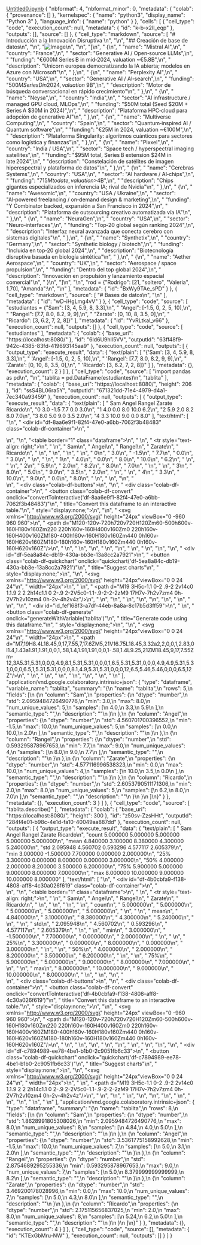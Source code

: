 
[Untitled0.ipynb](https://github.com/user-attachments/files/21999693/Untitled0.ipynb)
{
  "nbformat": 4,
  "nbformat_minor": 0,
  "metadata": {
    "colab": {
      "provenance": []
    },
    "kernelspec": {
      "name": "python3",
      "display_name": "Python 3"
    },
    "language_info": {
      "name": "python"
    }
  },
  "cells": [
    {
      "cell_type": "code",
      "execution_count": null,
      "metadata": {
        "id": "k-b-x2lI_eqp"
      },
      "outputs": [],
      "source": []
    },
    {
      "cell_type": "markdown",
      "source": [
        "# Introducción a la Innovación Disruptiva  \n",
        "\n",
        "## Creación de base de datos\n",
        "\n",
        "![Image](https://media.giphy.com/media/v1.Y2lkPWVjZjA1ZTQ3dTRkOHQ3bm41NWxwaWw0NzZjdjJpZTZyOXRmMm11cWI4ZnF0cXlpdyZlcD12MV9naWZzX3NlYXJjaCZjdD1n/TLZwfD2j08YnXzdIRS/giphy.gif)\n",
        "\n",
        "[\n",
        "  {\n",
        "    \"name\": \"Mistral AI\",\n",
        "    \"country\": \"France\",\n",
        "    \"sector\": \"Generative AI / Open‑source LLMs\",\n",
        "    \"funding\": \"€600M Series B in mid‑2024, valuation ~€5.8B\",\n",
        "    \"description\": \"Unicorn europea democratizando la IA abierta; modelos en Azure con Microsoft\"\n",
        "  },\n",
        "  {\n",
        "    \"name\": \"Perplexity AI\",\n",
        "    \"country\": \"USA\",\n",
        "    \"sector\": \"Generative AI / AI‑search\",\n",
        "    \"funding\": \"$500M Series D in 2024, valuation ~$9B\",\n",
        "    \"description\": \"Motor de búsqueda conversacional en rápido crecimiento\"\n",
        "  },\n",
        "  {\n",
        "    \"name\": \"Neysa\",\n",
        "    \"country\": \"India\",\n",
        "    \"sector\": \"AI infrastructure / managed GPU cloud, MLOps\",\n",
        "    \"funding\": \"$50M total (Seed $20M + Series A $30M in 2024)\",\n",
        "    \"description\": \"Plataforma HPC‑cloud para adopción de generative AI\"\n",
        "  },\n",
        "  {\n",
        "    \"name\": \"Multiverse Computing\",\n",
        "    \"country\": \"Spain\",\n",
        "    \"sector\": \"Quantum‑inspired AI / Quantum software\",\n",
        "    \"funding\": \"€25M in 2024, valuation ~€100M\",\n",
        "    \"description\": \"Plataforma Singularity: algoritmos cuánticos para sectores como logística y finanzas\"\n",
        "  },\n",
        "  {\n",
        "    \"name\": \"Pixxel\",\n",
        "    \"country\": \"India / USA\",\n",
        "    \"sector\": \"Space tech / hyperspectral imaging satellites\",\n",
        "    \"funding\": \"$95M total, Series B extension $24M in late 2024\",\n",
        "    \"description\": \"Constelación de satélites de imagen hiperespectral y plataforma de datos\"\n",
        "  },\n",
        "  {\n",
        "    \"name\": \"Cerebras Systems\",\n",
        "    \"country\": \"USA\",\n",
        "    \"sector\": \"AI hardware / AI‑chips\",\n",
        "    \"funding\": \"$715M to date, valuation > $4B\",\n",
        "    \"description\": \"Chips gigantes especializados en inferencia IA; rival de Nvidia\"\n",
        "  },\n",
        "  {\n",
        "    \"name\": \"Awesomic\",\n",
        "    \"country\": \"USA / Ukraine\",\n",
        "    \"sector\": \"AI‑powered freelancing / on‑demand design & marketing\",\n",
        "    \"funding\": \"Y Combinator backed, expansión a San Francisco in 2024\",\n",
        "    \"description\": \"Plataforma de outsourcing creativo automatizada vía IA\"\n",
        "  },\n",
        "  {\n",
        "    \"name\": \"NeuraGen\",\n",
        "    \"country\": \"USA\",\n",
        "    \"sector\": \"Neuro‑interfaces\",\n",
        "    \"funding\": \"Top‑20 global según ranking 2024\",\n",
        "    \"description\": \"Interfaz neural avanzada que conecta cerebro con sistemas digitales\"\n",
        "  },\n",
        "  {\n",
        "    \"name\": \"Synthetix\",\n",
        "    \"country\": \"Germany\",\n",
        "    \"sector\": \"Synthetic biology / biotech\",\n",
        "    \"funding\": \"Incluida en top‑20 global 2024\",\n",
        "    \"description\": \"Biotecnología disruptiva basada en biología sintética\"\n",
        "  },\n",
        "  {\n",
        "    \"name\": \"Aether Aerospace\",\n",
        "    \"country\": \"UK\",\n",
        "    \"sector\": \"Aerospace / space propulsion\",\n",
        "    \"funding\": \"Dentro del top global 2024\",\n",
        "    \"description\": \"Innovación en propulsión y lanzamiento espacial comercial\"\n",
        "  }\n",
        "]\n",
        "\n",
        "rod = {\"Rodrigo\": [21, \"soltero\", \"Valeria\", 1.70], \"Amanda\":\n",
        "\n"
      ],
      "metadata": {
        "id": "BxWy9TAe_sPD"
      }
    },
    {
      "cell_type": "markdown",
      "source": [
        "# Bases de datos\n",
        "\n"
      ],
      "metadata": {
        "id": "wD-iHgLmg4vV"
      }
    },
    {
      "cell_type": "code",
      "source": [
        "estudiantes = {\"Sam\": [3, 4, 5.9, 8, 3.3],\n",
        "               \"Angel\": [-1.5, 0, 2, 5, 10],\n",
        "               \"Rangel\": [7.7, 8.0, 8.2, 9, 9],\n",
        "               \"Zarate\": [0, 10, 8, 3.5, 0],\n",
        "               \"Ricardo\": [3, 6.2, 7, 2, 8]}"
      ],
      "metadata": {
        "id": "YvRLtkaI_v66"
      },
      "execution_count": null,
      "outputs": []
    },
    {
      "cell_type": "code",
      "source": [
        "estudiantes"
      ],
      "metadata": {
        "colab": {
          "base_uri": "https://localhost:8080/"
        },
        "id": "6ld6U9hIl5VV",
        "outputId": "63ff48f9-942c-4385-83fd-419693145aa9"
      },
      "execution_count": null,
      "outputs": [
        {
          "output_type": "execute_result",
          "data": {
            "text/plain": [
              "{'Sam': [3, 4, 5.9, 8, 3.3],\n",
              " 'Angel': [-1.5, 0, 2, 5, 10],\n",
              " 'Rangel': [7.7, 8.0, 8.2, 9, 9],\n",
              " 'Zarate': [0, 10, 8, 3.5, 0],\n",
              " 'Ricardo': [3, 6.2, 7, 2, 8]}"
            ]
          },
          "metadata": {},
          "execution_count": 2
        }
      ]
    },
    {
      "cell_type": "code",
      "source": [
        "import pandas as pd\n",
        "\n",
        "tablita = pd.DataFrame(estudiantes)\n",
        "tablita"
      ],
      "metadata": {
        "colab": {
          "base_uri": "https://localhost:8080/",
          "height": 206
        },
        "id": "ssS4BL06ra5Y",
        "outputId": "671321dd-71e4-4979-d4a1-7ec340a93459"
      },
      "execution_count": null,
      "outputs": [
        {
          "output_type": "execute_result",
          "data": {
            "text/plain": [
              "   Sam  Angel  Rangel  Zarate  Ricardo\n",
              "0  3.0   -1.5     7.7     0.0      3.0\n",
              "1  4.0    0.0     8.0    10.0      6.2\n",
              "2  5.9    2.0     8.2     8.0      7.0\n",
              "3  8.0    5.0     9.0     3.5      2.0\n",
              "4  3.3   10.0     9.0     0.0      8.0"
            ],
            "text/html": [
              "\n",
              "  <div id=\"df-8aa6e9f1-82f4-47e0-a6bb-7062f3b48483\" class=\"colab-df-container\">\n",
              "    <div>\n",
              "<style scoped>\n",
              "    .dataframe tbody tr th:only-of-type {\n",
              "        vertical-align: middle;\n",
              "    }\n",
              "\n",
              "    .dataframe tbody tr th {\n",
              "        vertical-align: top;\n",
              "    }\n",
              "\n",
              "    .dataframe thead th {\n",
              "        text-align: right;\n",
              "    }\n",
              "</style>\n",
              "<table border=\"1\" class=\"dataframe\">\n",
              "  <thead>\n",
              "    <tr style=\"text-align: right;\">\n",
              "      <th></th>\n",
              "      <th>Sam</th>\n",
              "      <th>Angel</th>\n",
              "      <th>Rangel</th>\n",
              "      <th>Zarate</th>\n",
              "      <th>Ricardo</th>\n",
              "    </tr>\n",
              "  </thead>\n",
              "  <tbody>\n",
              "    <tr>\n",
              "      <th>0</th>\n",
              "      <td>3.0</td>\n",
              "      <td>-1.5</td>\n",
              "      <td>7.7</td>\n",
              "      <td>0.0</td>\n",
              "      <td>3.0</td>\n",
              "    </tr>\n",
              "    <tr>\n",
              "      <th>1</th>\n",
              "      <td>4.0</td>\n",
              "      <td>0.0</td>\n",
              "      <td>8.0</td>\n",
              "      <td>10.0</td>\n",
              "      <td>6.2</td>\n",
              "    </tr>\n",
              "    <tr>\n",
              "      <th>2</th>\n",
              "      <td>5.9</td>\n",
              "      <td>2.0</td>\n",
              "      <td>8.2</td>\n",
              "      <td>8.0</td>\n",
              "      <td>7.0</td>\n",
              "    </tr>\n",
              "    <tr>\n",
              "      <th>3</th>\n",
              "      <td>8.0</td>\n",
              "      <td>5.0</td>\n",
              "      <td>9.0</td>\n",
              "      <td>3.5</td>\n",
              "      <td>2.0</td>\n",
              "    </tr>\n",
              "    <tr>\n",
              "      <th>4</th>\n",
              "      <td>3.3</td>\n",
              "      <td>10.0</td>\n",
              "      <td>9.0</td>\n",
              "      <td>0.0</td>\n",
              "      <td>8.0</td>\n",
              "    </tr>\n",
              "  </tbody>\n",
              "</table>\n",
              "</div>\n",
              "    <div class=\"colab-df-buttons\">\n",
              "\n",
              "  <div class=\"colab-df-container\">\n",
              "    <button class=\"colab-df-convert\" onclick=\"convertToInteractive('df-8aa6e9f1-82f4-47e0-a6bb-7062f3b48483')\"\n",
              "            title=\"Convert this dataframe to an interactive table.\"\n",
              "            style=\"display:none;\">\n",
              "\n",
              "  <svg xmlns=\"http://www.w3.org/2000/svg\" height=\"24px\" viewBox=\"0 -960 960 960\">\n",
              "    <path d=\"M120-120v-720h720v720H120Zm60-500h600v-160H180v160Zm220 220h160v-160H400v160Zm0 220h160v-160H400v160ZM180-400h160v-160H180v160Zm440 0h160v-160H620v160ZM180-180h160v-160H180v160Zm440 0h160v-160H620v160Z\"/>\n",
              "  </svg>\n",
              "    </button>\n",
              "\n",
              "  <style>\n",
              "    .colab-df-container {\n",
              "      display:flex;\n",
              "      gap: 12px;\n",
              "    }\n",
              "\n",
              "    .colab-df-convert {\n",
              "      background-color: #E8F0FE;\n",
              "      border: none;\n",
              "      border-radius: 50%;\n",
              "      cursor: pointer;\n",
              "      display: none;\n",
              "      fill: #1967D2;\n",
              "      height: 32px;\n",
              "      padding: 0 0 0 0;\n",
              "      width: 32px;\n",
              "    }\n",
              "\n",
              "    .colab-df-convert:hover {\n",
              "      background-color: #E2EBFA;\n",
              "      box-shadow: 0px 1px 2px rgba(60, 64, 67, 0.3), 0px 1px 3px 1px rgba(60, 64, 67, 0.15);\n",
              "      fill: #174EA6;\n",
              "    }\n",
              "\n",
              "    .colab-df-buttons div {\n",
              "      margin-bottom: 4px;\n",
              "    }\n",
              "\n",
              "    [theme=dark] .colab-df-convert {\n",
              "      background-color: #3B4455;\n",
              "      fill: #D2E3FC;\n",
              "    }\n",
              "\n",
              "    [theme=dark] .colab-df-convert:hover {\n",
              "      background-color: #434B5C;\n",
              "      box-shadow: 0px 1px 3px 1px rgba(0, 0, 0, 0.15);\n",
              "      filter: drop-shadow(0px 1px 2px rgba(0, 0, 0, 0.3));\n",
              "      fill: #FFFFFF;\n",
              "    }\n",
              "  </style>\n",
              "\n",
              "    <script>\n",
              "      const buttonEl =\n",
              "        document.querySelector('#df-8aa6e9f1-82f4-47e0-a6bb-7062f3b48483 button.colab-df-convert');\n",
              "      buttonEl.style.display =\n",
              "        google.colab.kernel.accessAllowed ? 'block' : 'none';\n",
              "\n",
              "      async function convertToInteractive(key) {\n",
              "        const element = document.querySelector('#df-8aa6e9f1-82f4-47e0-a6bb-7062f3b48483');\n",
              "        const dataTable =\n",
              "          await google.colab.kernel.invokeFunction('convertToInteractive',\n",
              "                                                    [key], {});\n",
              "        if (!dataTable) return;\n",
              "\n",
              "        const docLinkHtml = 'Like what you see? Visit the ' +\n",
              "          '<a target=\"_blank\" href=https://colab.research.google.com/notebooks/data_table.ipynb>data table notebook</a>'\n",
              "          + ' to learn more about interactive tables.';\n",
              "        element.innerHTML = '';\n",
              "        dataTable['output_type'] = 'display_data';\n",
              "        await google.colab.output.renderOutput(dataTable, element);\n",
              "        const docLink = document.createElement('div');\n",
              "        docLink.innerHTML = docLinkHtml;\n",
              "        element.appendChild(docLink);\n",
              "      }\n",
              "    </script>\n",
              "  </div>\n",
              "\n",
              "\n",
              "    <div id=\"df-5ea8a84c-db19-430a-bb3e-13a8cc2a7921\">\n",
              "      <button class=\"colab-df-quickchart\" onclick=\"quickchart('df-5ea8a84c-db19-430a-bb3e-13a8cc2a7921')\"\n",
              "                title=\"Suggest charts\"\n",
              "                style=\"display:none;\">\n",
              "\n",
              "<svg xmlns=\"http://www.w3.org/2000/svg\" height=\"24px\"viewBox=\"0 0 24 24\"\n",
              "     width=\"24px\">\n",
              "    <g>\n",
              "        <path d=\"M19 3H5c-1.1 0-2 .9-2 2v14c0 1.1.9 2 2 2h14c1.1 0 2-.9 2-2V5c0-1.1-.9-2-2-2zM9 17H7v-7h2v7zm4 0h-2V7h2v10zm4 0h-2v-4h2v4z\"/>\n",
              "    </g>\n",
              "</svg>\n",
              "      </button>\n",
              "\n",
              "<style>\n",
              "  .colab-df-quickchart {\n",
              "      --bg-color: #E8F0FE;\n",
              "      --fill-color: #1967D2;\n",
              "      --hover-bg-color: #E2EBFA;\n",
              "      --hover-fill-color: #174EA6;\n",
              "      --disabled-fill-color: #AAA;\n",
              "      --disabled-bg-color: #DDD;\n",
              "  }\n",
              "\n",
              "  [theme=dark] .colab-df-quickchart {\n",
              "      --bg-color: #3B4455;\n",
              "      --fill-color: #D2E3FC;\n",
              "      --hover-bg-color: #434B5C;\n",
              "      --hover-fill-color: #FFFFFF;\n",
              "      --disabled-bg-color: #3B4455;\n",
              "      --disabled-fill-color: #666;\n",
              "  }\n",
              "\n",
              "  .colab-df-quickchart {\n",
              "    background-color: var(--bg-color);\n",
              "    border: none;\n",
              "    border-radius: 50%;\n",
              "    cursor: pointer;\n",
              "    display: none;\n",
              "    fill: var(--fill-color);\n",
              "    height: 32px;\n",
              "    padding: 0;\n",
              "    width: 32px;\n",
              "  }\n",
              "\n",
              "  .colab-df-quickchart:hover {\n",
              "    background-color: var(--hover-bg-color);\n",
              "    box-shadow: 0 1px 2px rgba(60, 64, 67, 0.3), 0 1px 3px 1px rgba(60, 64, 67, 0.15);\n",
              "    fill: var(--button-hover-fill-color);\n",
              "  }\n",
              "\n",
              "  .colab-df-quickchart-complete:disabled,\n",
              "  .colab-df-quickchart-complete:disabled:hover {\n",
              "    background-color: var(--disabled-bg-color);\n",
              "    fill: var(--disabled-fill-color);\n",
              "    box-shadow: none;\n",
              "  }\n",
              "\n",
              "  .colab-df-spinner {\n",
              "    border: 2px solid var(--fill-color);\n",
              "    border-color: transparent;\n",
              "    border-bottom-color: var(--fill-color);\n",
              "    animation:\n",
              "      spin 1s steps(1) infinite;\n",
              "  }\n",
              "\n",
              "  @keyframes spin {\n",
              "    0% {\n",
              "      border-color: transparent;\n",
              "      border-bottom-color: var(--fill-color);\n",
              "      border-left-color: var(--fill-color);\n",
              "    }\n",
              "    20% {\n",
              "      border-color: transparent;\n",
              "      border-left-color: var(--fill-color);\n",
              "      border-top-color: var(--fill-color);\n",
              "    }\n",
              "    30% {\n",
              "      border-color: transparent;\n",
              "      border-left-color: var(--fill-color);\n",
              "      border-top-color: var(--fill-color);\n",
              "      border-right-color: var(--fill-color);\n",
              "    }\n",
              "    40% {\n",
              "      border-color: transparent;\n",
              "      border-right-color: var(--fill-color);\n",
              "      border-top-color: var(--fill-color);\n",
              "    }\n",
              "    60% {\n",
              "      border-color: transparent;\n",
              "      border-right-color: var(--fill-color);\n",
              "    }\n",
              "    80% {\n",
              "      border-color: transparent;\n",
              "      border-right-color: var(--fill-color);\n",
              "      border-bottom-color: var(--fill-color);\n",
              "    }\n",
              "    90% {\n",
              "      border-color: transparent;\n",
              "      border-bottom-color: var(--fill-color);\n",
              "    }\n",
              "  }\n",
              "</style>\n",
              "\n",
              "      <script>\n",
              "        async function quickchart(key) {\n",
              "          const quickchartButtonEl =\n",
              "            document.querySelector('#' + key + ' button');\n",
              "          quickchartButtonEl.disabled = true;  // To prevent multiple clicks.\n",
              "          quickchartButtonEl.classList.add('colab-df-spinner');\n",
              "          try {\n",
              "            const charts = await google.colab.kernel.invokeFunction(\n",
              "                'suggestCharts', [key], {});\n",
              "          } catch (error) {\n",
              "            console.error('Error during call to suggestCharts:', error);\n",
              "          }\n",
              "          quickchartButtonEl.classList.remove('colab-df-spinner');\n",
              "          quickchartButtonEl.classList.add('colab-df-quickchart-complete');\n",
              "        }\n",
              "        (() => {\n",
              "          let quickchartButtonEl =\n",
              "            document.querySelector('#df-5ea8a84c-db19-430a-bb3e-13a8cc2a7921 button');\n",
              "          quickchartButtonEl.style.display =\n",
              "            google.colab.kernel.accessAllowed ? 'block' : 'none';\n",
              "        })();\n",
              "      </script>\n",
              "    </div>\n",
              "\n",
              "  <div id=\"id_fef168f3-a7df-44eb-8a8a-8c17b5d3ff59\">\n",
              "    <style>\n",
              "      .colab-df-generate {\n",
              "        background-color: #E8F0FE;\n",
              "        border: none;\n",
              "        border-radius: 50%;\n",
              "        cursor: pointer;\n",
              "        display: none;\n",
              "        fill: #1967D2;\n",
              "        height: 32px;\n",
              "        padding: 0 0 0 0;\n",
              "        width: 32px;\n",
              "      }\n",
              "\n",
              "      .colab-df-generate:hover {\n",
              "        background-color: #E2EBFA;\n",
              "        box-shadow: 0px 1px 2px rgba(60, 64, 67, 0.3), 0px 1px 3px 1px rgba(60, 64, 67, 0.15);\n",
              "        fill: #174EA6;\n",
              "      }\n",
              "\n",
              "      [theme=dark] .colab-df-generate {\n",
              "        background-color: #3B4455;\n",
              "        fill: #D2E3FC;\n",
              "      }\n",
              "\n",
              "      [theme=dark] .colab-df-generate:hover {\n",
              "        background-color: #434B5C;\n",
              "        box-shadow: 0px 1px 3px 1px rgba(0, 0, 0, 0.15);\n",
              "        filter: drop-shadow(0px 1px 2px rgba(0, 0, 0, 0.3));\n",
              "        fill: #FFFFFF;\n",
              "      }\n",
              "    </style>\n",
              "    <button class=\"colab-df-generate\" onclick=\"generateWithVariable('tablita')\"\n",
              "            title=\"Generate code using this dataframe.\"\n",
              "            style=\"display:none;\">\n",
              "\n",
              "  <svg xmlns=\"http://www.w3.org/2000/svg\" height=\"24px\"viewBox=\"0 0 24 24\"\n",
              "       width=\"24px\">\n",
              "    <path d=\"M7,19H8.4L18.45,9,17,7.55,7,17.6ZM5,21V16.75L18.45,3.32a2,2,0,0,1,2.83,0l1.4,1.43a1.91,1.91,0,0,1,.58,1.4,1.91,1.91,0,0,1-.58,1.4L9.25,21ZM18.45,9,17,7.55Zm-12,3A5.31,5.31,0,0,0,4.9,8.1,5.31,5.31,0,0,0,1,6.5,5.31,5.31,0,0,0,4.9,4.9,5.31,5.31,0,0,0,6.5,1,5.31,5.31,0,0,0,8.1,4.9,5.31,5.31,0,0,0,12,6.5,5.46,5.46,0,0,0,6.5,12Z\"/>\n",
              "  </svg>\n",
              "    </button>\n",
              "    <script>\n",
              "      (() => {\n",
              "      const buttonEl =\n",
              "        document.querySelector('#id_fef168f3-a7df-44eb-8a8a-8c17b5d3ff59 button.colab-df-generate');\n",
              "      buttonEl.style.display =\n",
              "        google.colab.kernel.accessAllowed ? 'block' : 'none';\n",
              "\n",
              "      buttonEl.onclick = () => {\n",
              "        google.colab.notebook.generateWithVariable('tablita');\n",
              "      }\n",
              "      })();\n",
              "    </script>\n",
              "  </div>\n",
              "\n",
              "    </div>\n",
              "  </div>\n"
            ],
            "application/vnd.google.colaboratory.intrinsic+json": {
              "type": "dataframe",
              "variable_name": "tablita",
              "summary": "{\n  \"name\": \"tablita\",\n  \"rows\": 5,\n  \"fields\": [\n    {\n      \"column\": \"Sam\",\n      \"properties\": {\n        \"dtype\": \"number\",\n        \"std\": 2.0959484726490776,\n        \"min\": 3.0,\n        \"max\": 8.0,\n        \"num_unique_values\": 5,\n        \"samples\": [\n          4.0,\n          3.3,\n          5.9\n        ],\n        \"semantic_type\": \"\",\n        \"description\": \"\"\n      }\n    },\n    {\n      \"column\": \"Angel\",\n      \"properties\": {\n        \"dtype\": \"number\",\n        \"std\": 4.560701700396552,\n        \"min\": -1.5,\n        \"max\": 10.0,\n        \"num_unique_values\": 5,\n        \"samples\": [\n          0.0,\n          10.0,\n          2.0\n        ],\n        \"semantic_type\": \"\",\n        \"description\": \"\"\n      }\n    },\n    {\n      \"column\": \"Rangel\",\n      \"properties\": {\n        \"dtype\": \"number\",\n        \"std\": 0.593295878967653,\n        \"min\": 7.7,\n        \"max\": 9.0,\n        \"num_unique_values\": 4,\n        \"samples\": [\n          8.0,\n          9.0,\n          7.7\n        ],\n        \"semantic_type\": \"\",\n        \"description\": \"\"\n      }\n    },\n    {\n      \"column\": \"Zarate\",\n      \"properties\": {\n        \"dtype\": \"number\",\n        \"std\": 4.577116996538323,\n        \"min\": 0.0,\n        \"max\": 10.0,\n        \"num_unique_values\": 4,\n        \"samples\": [\n          10.0,\n          3.5,\n          0.0\n        ],\n        \"semantic_type\": \"\",\n        \"description\": \"\"\n      }\n    },\n    {\n      \"column\": \"Ricardo\",\n      \"properties\": {\n        \"dtype\": \"number\",\n        \"std\": 2.6053790511171306,\n        \"min\": 2.0,\n        \"max\": 8.0,\n        \"num_unique_values\": 5,\n        \"samples\": [\n          6.2,\n          8.0,\n          7.0\n        ],\n        \"semantic_type\": \"\",\n        \"description\": \"\"\n      }\n    }\n  ]\n}"
            }
          },
          "metadata": {},
          "execution_count": 3
        }
      ]
    },
    {
      "cell_type": "code",
      "source": [
        "tablita.describe()"
      ],
      "metadata": {
        "colab": {
          "base_uri": "https://localhost:8080/",
          "height": 300
        },
        "id": "z50sv-ZzsHHt",
        "outputId": "284f4e01-b98c-4e1d-fa10-40049aa887dd"
      },
      "execution_count": null,
      "outputs": [
        {
          "output_type": "execute_result",
          "data": {
            "text/plain": [
              "            Sam      Angel    Rangel     Zarate   Ricardo\n",
              "count  5.000000   5.000000  5.000000   5.000000  5.000000\n",
              "mean   4.840000   3.100000  8.380000   4.300000  5.240000\n",
              "std    2.095948   4.560702  0.593296   4.577117  2.605379\n",
              "min    3.000000  -1.500000  7.700000   0.000000  2.000000\n",
              "25%    3.300000   0.000000  8.000000   0.000000  3.000000\n",
              "50%    4.000000   2.000000  8.200000   3.500000  6.200000\n",
              "75%    5.900000   5.000000  9.000000   8.000000  7.000000\n",
              "max    8.000000  10.000000  9.000000  10.000000  8.000000"
            ],
            "text/html": [
              "\n",
              "  <div id=\"df-4b0cbfa9-f138-4808-aff8-4c30a026f619\" class=\"colab-df-container\">\n",
              "    <div>\n",
              "<style scoped>\n",
              "    .dataframe tbody tr th:only-of-type {\n",
              "        vertical-align: middle;\n",
              "    }\n",
              "\n",
              "    .dataframe tbody tr th {\n",
              "        vertical-align: top;\n",
              "    }\n",
              "\n",
              "    .dataframe thead th {\n",
              "        text-align: right;\n",
              "    }\n",
              "</style>\n",
              "<table border=\"1\" class=\"dataframe\">\n",
              "  <thead>\n",
              "    <tr style=\"text-align: right;\">\n",
              "      <th></th>\n",
              "      <th>Sam</th>\n",
              "      <th>Angel</th>\n",
              "      <th>Rangel</th>\n",
              "      <th>Zarate</th>\n",
              "      <th>Ricardo</th>\n",
              "    </tr>\n",
              "  </thead>\n",
              "  <tbody>\n",
              "    <tr>\n",
              "      <th>count</th>\n",
              "      <td>5.000000</td>\n",
              "      <td>5.000000</td>\n",
              "      <td>5.000000</td>\n",
              "      <td>5.000000</td>\n",
              "      <td>5.000000</td>\n",
              "    </tr>\n",
              "    <tr>\n",
              "      <th>mean</th>\n",
              "      <td>4.840000</td>\n",
              "      <td>3.100000</td>\n",
              "      <td>8.380000</td>\n",
              "      <td>4.300000</td>\n",
              "      <td>5.240000</td>\n",
              "    </tr>\n",
              "    <tr>\n",
              "      <th>std</th>\n",
              "      <td>2.095948</td>\n",
              "      <td>4.560702</td>\n",
              "      <td>0.593296</td>\n",
              "      <td>4.577117</td>\n",
              "      <td>2.605379</td>\n",
              "    </tr>\n",
              "    <tr>\n",
              "      <th>min</th>\n",
              "      <td>3.000000</td>\n",
              "      <td>-1.500000</td>\n",
              "      <td>7.700000</td>\n",
              "      <td>0.000000</td>\n",
              "      <td>2.000000</td>\n",
              "    </tr>\n",
              "    <tr>\n",
              "      <th>25%</th>\n",
              "      <td>3.300000</td>\n",
              "      <td>0.000000</td>\n",
              "      <td>8.000000</td>\n",
              "      <td>0.000000</td>\n",
              "      <td>3.000000</td>\n",
              "    </tr>\n",
              "    <tr>\n",
              "      <th>50%</th>\n",
              "      <td>4.000000</td>\n",
              "      <td>2.000000</td>\n",
              "      <td>8.200000</td>\n",
              "      <td>3.500000</td>\n",
              "      <td>6.200000</td>\n",
              "    </tr>\n",
              "    <tr>\n",
              "      <th>75%</th>\n",
              "      <td>5.900000</td>\n",
              "      <td>5.000000</td>\n",
              "      <td>9.000000</td>\n",
              "      <td>8.000000</td>\n",
              "      <td>7.000000</td>\n",
              "    </tr>\n",
              "    <tr>\n",
              "      <th>max</th>\n",
              "      <td>8.000000</td>\n",
              "      <td>10.000000</td>\n",
              "      <td>9.000000</td>\n",
              "      <td>10.000000</td>\n",
              "      <td>8.000000</td>\n",
              "    </tr>\n",
              "  </tbody>\n",
              "</table>\n",
              "</div>\n",
              "    <div class=\"colab-df-buttons\">\n",
              "\n",
              "  <div class=\"colab-df-container\">\n",
              "    <button class=\"colab-df-convert\" onclick=\"convertToInteractive('df-4b0cbfa9-f138-4808-aff8-4c30a026f619')\"\n",
              "            title=\"Convert this dataframe to an interactive table.\"\n",
              "            style=\"display:none;\">\n",
              "\n",
              "  <svg xmlns=\"http://www.w3.org/2000/svg\" height=\"24px\" viewBox=\"0 -960 960 960\">\n",
              "    <path d=\"M120-120v-720h720v720H120Zm60-500h600v-160H180v160Zm220 220h160v-160H400v160Zm0 220h160v-160H400v160ZM180-400h160v-160H180v160Zm440 0h160v-160H620v160ZM180-180h160v-160H180v160Zm440 0h160v-160H620v160Z\"/>\n",
              "  </svg>\n",
              "    </button>\n",
              "\n",
              "  <style>\n",
              "    .colab-df-container {\n",
              "      display:flex;\n",
              "      gap: 12px;\n",
              "    }\n",
              "\n",
              "    .colab-df-convert {\n",
              "      background-color: #E8F0FE;\n",
              "      border: none;\n",
              "      border-radius: 50%;\n",
              "      cursor: pointer;\n",
              "      display: none;\n",
              "      fill: #1967D2;\n",
              "      height: 32px;\n",
              "      padding: 0 0 0 0;\n",
              "      width: 32px;\n",
              "    }\n",
              "\n",
              "    .colab-df-convert:hover {\n",
              "      background-color: #E2EBFA;\n",
              "      box-shadow: 0px 1px 2px rgba(60, 64, 67, 0.3), 0px 1px 3px 1px rgba(60, 64, 67, 0.15);\n",
              "      fill: #174EA6;\n",
              "    }\n",
              "\n",
              "    .colab-df-buttons div {\n",
              "      margin-bottom: 4px;\n",
              "    }\n",
              "\n",
              "    [theme=dark] .colab-df-convert {\n",
              "      background-color: #3B4455;\n",
              "      fill: #D2E3FC;\n",
              "    }\n",
              "\n",
              "    [theme=dark] .colab-df-convert:hover {\n",
              "      background-color: #434B5C;\n",
              "      box-shadow: 0px 1px 3px 1px rgba(0, 0, 0, 0.15);\n",
              "      filter: drop-shadow(0px 1px 2px rgba(0, 0, 0, 0.3));\n",
              "      fill: #FFFFFF;\n",
              "    }\n",
              "  </style>\n",
              "\n",
              "    <script>\n",
              "      const buttonEl =\n",
              "        document.querySelector('#df-4b0cbfa9-f138-4808-aff8-4c30a026f619 button.colab-df-convert');\n",
              "      buttonEl.style.display =\n",
              "        google.colab.kernel.accessAllowed ? 'block' : 'none';\n",
              "\n",
              "      async function convertToInteractive(key) {\n",
              "        const element = document.querySelector('#df-4b0cbfa9-f138-4808-aff8-4c30a026f619');\n",
              "        const dataTable =\n",
              "          await google.colab.kernel.invokeFunction('convertToInteractive',\n",
              "                                                    [key], {});\n",
              "        if (!dataTable) return;\n",
              "\n",
              "        const docLinkHtml = 'Like what you see? Visit the ' +\n",
              "          '<a target=\"_blank\" href=https://colab.research.google.com/notebooks/data_table.ipynb>data table notebook</a>'\n",
              "          + ' to learn more about interactive tables.';\n",
              "        element.innerHTML = '';\n",
              "        dataTable['output_type'] = 'display_data';\n",
              "        await google.colab.output.renderOutput(dataTable, element);\n",
              "        const docLink = document.createElement('div');\n",
              "        docLink.innerHTML = docLinkHtml;\n",
              "        element.appendChild(docLink);\n",
              "      }\n",
              "    </script>\n",
              "  </div>\n",
              "\n",
              "\n",
              "    <div id=\"df-c7894989-ee78-4be1-b1b0-2c9051fb6c33\">\n",
              "      <button class=\"colab-df-quickchart\" onclick=\"quickchart('df-c7894989-ee78-4be1-b1b0-2c9051fb6c33')\"\n",
              "                title=\"Suggest charts\"\n",
              "                style=\"display:none;\">\n",
              "\n",
              "<svg xmlns=\"http://www.w3.org/2000/svg\" height=\"24px\"viewBox=\"0 0 24 24\"\n",
              "     width=\"24px\">\n",
              "    <g>\n",
              "        <path d=\"M19 3H5c-1.1 0-2 .9-2 2v14c0 1.1.9 2 2 2h14c1.1 0 2-.9 2-2V5c0-1.1-.9-2-2-2zM9 17H7v-7h2v7zm4 0h-2V7h2v10zm4 0h-2v-4h2v4z\"/>\n",
              "    </g>\n",
              "</svg>\n",
              "      </button>\n",
              "\n",
              "<style>\n",
              "  .colab-df-quickchart {\n",
              "      --bg-color: #E8F0FE;\n",
              "      --fill-color: #1967D2;\n",
              "      --hover-bg-color: #E2EBFA;\n",
              "      --hover-fill-color: #174EA6;\n",
              "      --disabled-fill-color: #AAA;\n",
              "      --disabled-bg-color: #DDD;\n",
              "  }\n",
              "\n",
              "  [theme=dark] .colab-df-quickchart {\n",
              "      --bg-color: #3B4455;\n",
              "      --fill-color: #D2E3FC;\n",
              "      --hover-bg-color: #434B5C;\n",
              "      --hover-fill-color: #FFFFFF;\n",
              "      --disabled-bg-color: #3B4455;\n",
              "      --disabled-fill-color: #666;\n",
              "  }\n",
              "\n",
              "  .colab-df-quickchart {\n",
              "    background-color: var(--bg-color);\n",
              "    border: none;\n",
              "    border-radius: 50%;\n",
              "    cursor: pointer;\n",
              "    display: none;\n",
              "    fill: var(--fill-color);\n",
              "    height: 32px;\n",
              "    padding: 0;\n",
              "    width: 32px;\n",
              "  }\n",
              "\n",
              "  .colab-df-quickchart:hover {\n",
              "    background-color: var(--hover-bg-color);\n",
              "    box-shadow: 0 1px 2px rgba(60, 64, 67, 0.3), 0 1px 3px 1px rgba(60, 64, 67, 0.15);\n",
              "    fill: var(--button-hover-fill-color);\n",
              "  }\n",
              "\n",
              "  .colab-df-quickchart-complete:disabled,\n",
              "  .colab-df-quickchart-complete:disabled:hover {\n",
              "    background-color: var(--disabled-bg-color);\n",
              "    fill: var(--disabled-fill-color);\n",
              "    box-shadow: none;\n",
              "  }\n",
              "\n",
              "  .colab-df-spinner {\n",
              "    border: 2px solid var(--fill-color);\n",
              "    border-color: transparent;\n",
              "    border-bottom-color: var(--fill-color);\n",
              "    animation:\n",
              "      spin 1s steps(1) infinite;\n",
              "  }\n",
              "\n",
              "  @keyframes spin {\n",
              "    0% {\n",
              "      border-color: transparent;\n",
              "      border-bottom-color: var(--fill-color);\n",
              "      border-left-color: var(--fill-color);\n",
              "    }\n",
              "    20% {\n",
              "      border-color: transparent;\n",
              "      border-left-color: var(--fill-color);\n",
              "      border-top-color: var(--fill-color);\n",
              "    }\n",
              "    30% {\n",
              "      border-color: transparent;\n",
              "      border-left-color: var(--fill-color);\n",
              "      border-top-color: var(--fill-color);\n",
              "      border-right-color: var(--fill-color);\n",
              "    }\n",
              "    40% {\n",
              "      border-color: transparent;\n",
              "      border-right-color: var(--fill-color);\n",
              "      border-top-color: var(--fill-color);\n",
              "    }\n",
              "    60% {\n",
              "      border-color: transparent;\n",
              "      border-right-color: var(--fill-color);\n",
              "    }\n",
              "    80% {\n",
              "      border-color: transparent;\n",
              "      border-right-color: var(--fill-color);\n",
              "      border-bottom-color: var(--fill-color);\n",
              "    }\n",
              "    90% {\n",
              "      border-color: transparent;\n",
              "      border-bottom-color: var(--fill-color);\n",
              "    }\n",
              "  }\n",
              "</style>\n",
              "\n",
              "      <script>\n",
              "        async function quickchart(key) {\n",
              "          const quickchartButtonEl =\n",
              "            document.querySelector('#' + key + ' button');\n",
              "          quickchartButtonEl.disabled = true;  // To prevent multiple clicks.\n",
              "          quickchartButtonEl.classList.add('colab-df-spinner');\n",
              "          try {\n",
              "            const charts = await google.colab.kernel.invokeFunction(\n",
              "                'suggestCharts', [key], {});\n",
              "          } catch (error) {\n",
              "            console.error('Error during call to suggestCharts:', error);\n",
              "          }\n",
              "          quickchartButtonEl.classList.remove('colab-df-spinner');\n",
              "          quickchartButtonEl.classList.add('colab-df-quickchart-complete');\n",
              "        }\n",
              "        (() => {\n",
              "          let quickchartButtonEl =\n",
              "            document.querySelector('#df-c7894989-ee78-4be1-b1b0-2c9051fb6c33 button');\n",
              "          quickchartButtonEl.style.display =\n",
              "            google.colab.kernel.accessAllowed ? 'block' : 'none';\n",
              "        })();\n",
              "      </script>\n",
              "    </div>\n",
              "\n",
              "    </div>\n",
              "  </div>\n"
            ],
            "application/vnd.google.colaboratory.intrinsic+json": {
              "type": "dataframe",
              "summary": "{\n  \"name\": \"tablita\",\n  \"rows\": 8,\n  \"fields\": [\n    {\n      \"column\": \"Sam\",\n      \"properties\": {\n        \"dtype\": \"number\",\n        \"std\": 1.8628991805308026,\n        \"min\": 2.0959484726490776,\n        \"max\": 8.0,\n        \"num_unique_values\": 8,\n        \"samples\": [\n          4.84,\n          4.0,\n          5.0\n        ],\n        \"semantic_type\": \"\",\n        \"description\": \"\"\n      }\n    },\n    {\n      \"column\": \"Angel\",\n      \"properties\": {\n        \"dtype\": \"number\",\n        \"std\": 3.5361775158992628,\n        \"min\": -1.5,\n        \"max\": 10.0,\n        \"num_unique_values\": 7,\n        \"samples\": [\n          5.0,\n          3.1,\n          2.0\n        ],\n        \"semantic_type\": \"\",\n        \"description\": \"\"\n      }\n    },\n    {\n      \"column\": \"Rangel\",\n      \"properties\": {\n        \"dtype\": \"number\",\n        \"std\": 2.8754689295255336,\n        \"min\": 0.593295878967653,\n        \"max\": 9.0,\n        \"num_unique_values\": 7,\n        \"samples\": [\n          5.0,\n          8.379999999999999,\n          8.2\n        ],\n        \"semantic_type\": \"\",\n        \"description\": \"\"\n      }\n    },\n    {\n      \"column\": \"Zarate\",\n      \"properties\": {\n        \"dtype\": \"number\",\n        \"std\": 3.469200178028996,\n        \"min\": 0.0,\n        \"max\": 10.0,\n        \"num_unique_values\": 7,\n        \"samples\": [\n          5.0,\n          4.3,\n          8.0\n        ],\n        \"semantic_type\": \"\",\n        \"description\": \"\"\n      }\n    },\n    {\n      \"column\": \"Ricardo\",\n      \"properties\": {\n        \"dtype\": \"number\",\n        \"std\": 2.175115656837025,\n        \"min\": 2.0,\n        \"max\": 8.0,\n        \"num_unique_values\": 8,\n        \"samples\": [\n          5.24,\n          6.2,\n          5.0\n        ],\n        \"semantic_type\": \"\",\n        \"description\": \"\"\n      }\n    }\n  ]\n}"
            }
          },
          "metadata": {},
          "execution_count": 4
        }
      ]
    },
    {
      "cell_type": "code",
      "source": [],
      "metadata": {
        "id": "KTExGbMru-NW"
      },
      "execution_count": null,
      "outputs": []
    }
  ]
}
